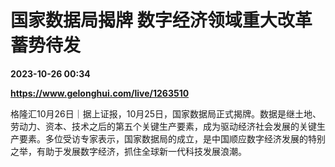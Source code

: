 # 国家数据局揭牌 数字经济领域重大改革蓄势待发

**2023-10-26 00:34**

**https://www.gelonghui.com/live/1263510**

格隆汇10月26日｜据上证报，10月25日，国家数据局正式揭牌。数据是继土地、劳动力、资本、技术之后的第五个关键生产要素，成为驱动经济社会发展的关键生产要素。多位受访专家表示，国家数据局的成立，是中国顺应数字经济发展的特别之举，有助于发展数字经济，抓住全球新一代科技发展浪潮。